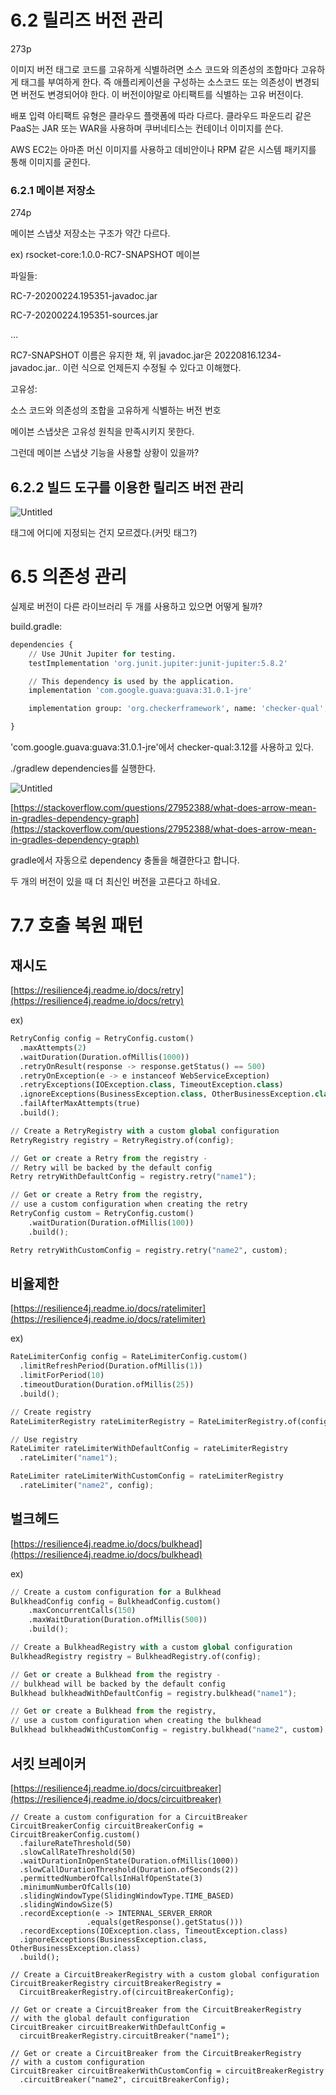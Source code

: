 # 6.2 릴리즈 버전 관리

273p

이미지 버전 태그로 코드를 고유하게 식별하려면 소스 코드와 의존성의 조합마다 고유하게 태그를 부여하게 한다. 즉 애플리케이션을 구성하는 소스코드 또는 의존성이 변경되면 버전도 변경되어야 한다. 이 버전이야말로 아티팩트를 식별하는 고유 버전이다.

배포 입력 아티팩트 유형은 클라우드 플랫폼에 따라 다르다. 클라우드 파운드리 같은 PaaS는 JAR 또는 WAR을 사용하며 쿠버네티스는 컨테이너 이미지를 쓴다.

AWS EC2는 아마존 머신 이미지를 사용하고 데비안이나 RPM 같은 시스템 패키지를 통해 이미지를 굳힌다.

### 6.2.1 메이븐 저장소

274p

메이븐 스냅샷 저장소는 구조가 약간 다르다.

ex) rsocket-core:1.0.0-RC7-SNAPSHOT 메이븐

파일들:

RC-7-20200224.195351-javadoc.jar

RC-7-20200224.195351-sources.jar

…

RC7-SNAPSHOT 이름은 유지한 채, 위 javadoc.jar은 20220816.1234-javadoc.jar.. 이런 식으로 언제든지 수정될 수 있다고 이해했다.

고유성:

소스 코드와 의존성의 조합을 고유하게 식별하는 버전 번호

메이븐 스냅샷은 고유성 원칙을 만족시키지 못한다.

그런데 메이븐 스냅샷 기능을 사용할 상황이 있을까?

## 6.2.2 빌드 도구를 이용한 릴리즈 버전 관리

![Untitled](https://s3-us-west-2.amazonaws.com/secure.notion-static.com/01ea473f-efe7-4d21-85c0-cdbc12aa8f8c/Untitled.png)

태그에 어디에 지정되는 건지 모르겠다.(커밋 태그?)

# 6.5 의존성 관리

실제로 버전이 다른 라이브러리 두 개를 사용하고 있으면 어떻게 될까?

build.gradle:

```python
dependencies {
    // Use JUnit Jupiter for testing.
    testImplementation 'org.junit.jupiter:junit-jupiter:5.8.2'

    // This dependency is used by the application.
    implementation 'com.google.guava:guava:31.0.1-jre'

    implementation group: 'org.checkerframework', name: 'checker-qual', version: '2.11.1'

}
```

'com.google.guava:guava:31.0.1-jre'에서 checker-qual:3.12를 사용하고 있다.

./gradlew dependencies를 실행한다.

![Untitled](https://s3-us-west-2.amazonaws.com/secure.notion-static.com/82b91084-077c-4f82-99eb-fca14132076c/Untitled.png)

[https://stackoverflow.com/questions/27952388/what-does-arrow-mean-in-gradles-dependency-graph](https://stackoverflow.com/questions/27952388/what-does-arrow-mean-in-gradles-dependency-graph)

gradle에서 자동으로 dependency 충돌을 해결한다고 합니다.

두 개의 버전이 있을 때 더 최신인 버전을 고른다고 하네요.

# 7.7 호출 복원 패턴

## 재시도

[https://resilience4j.readme.io/docs/retry](https://resilience4j.readme.io/docs/retry)

ex)

```python
RetryConfig config = RetryConfig.custom()
  .maxAttempts(2)
  .waitDuration(Duration.ofMillis(1000))
  .retryOnResult(response -> response.getStatus() == 500)
  .retryOnException(e -> e instanceof WebServiceException)
  .retryExceptions(IOException.class, TimeoutException.class)
  .ignoreExceptions(BusinessException.class, OtherBusinessException.class)
  .failAfterMaxAttempts(true)
  .build();

// Create a RetryRegistry with a custom global configuration
RetryRegistry registry = RetryRegistry.of(config);

// Get or create a Retry from the registry - 
// Retry will be backed by the default config
Retry retryWithDefaultConfig = registry.retry("name1");

// Get or create a Retry from the registry, 
// use a custom configuration when creating the retry
RetryConfig custom = RetryConfig.custom()
    .waitDuration(Duration.ofMillis(100))
    .build();

Retry retryWithCustomConfig = registry.retry("name2", custom);
```

## 비율제한

[https://resilience4j.readme.io/docs/ratelimiter](https://resilience4j.readme.io/docs/ratelimiter)

ex)

```python
RateLimiterConfig config = RateLimiterConfig.custom()
  .limitRefreshPeriod(Duration.ofMillis(1))
  .limitForPeriod(10)
  .timeoutDuration(Duration.ofMillis(25))
  .build();

// Create registry
RateLimiterRegistry rateLimiterRegistry = RateLimiterRegistry.of(config);

// Use registry
RateLimiter rateLimiterWithDefaultConfig = rateLimiterRegistry
  .rateLimiter("name1");

RateLimiter rateLimiterWithCustomConfig = rateLimiterRegistry
  .rateLimiter("name2", config);
```

## 벌크헤드

[https://resilience4j.readme.io/docs/bulkhead](https://resilience4j.readme.io/docs/bulkhead)

ex)

```python
// Create a custom configuration for a Bulkhead
BulkheadConfig config = BulkheadConfig.custom()
    .maxConcurrentCalls(150)
    .maxWaitDuration(Duration.ofMillis(500))
    .build();

// Create a BulkheadRegistry with a custom global configuration
BulkheadRegistry registry = BulkheadRegistry.of(config);

// Get or create a Bulkhead from the registry - 
// bulkhead will be backed by the default config
Bulkhead bulkheadWithDefaultConfig = registry.bulkhead("name1");

// Get or create a Bulkhead from the registry, 
// use a custom configuration when creating the bulkhead
Bulkhead bulkheadWithCustomConfig = registry.bulkhead("name2", custom);
```

## 서킷 브레이커

[https://resilience4j.readme.io/docs/circuitbreaker](https://resilience4j.readme.io/docs/circuitbreaker)

```
// Create a custom configuration for a CircuitBreaker
CircuitBreakerConfig circuitBreakerConfig = CircuitBreakerConfig.custom()
  .failureRateThreshold(50)
  .slowCallRateThreshold(50)
  .waitDurationInOpenState(Duration.ofMillis(1000))
  .slowCallDurationThreshold(Duration.ofSeconds(2))
  .permittedNumberOfCallsInHalfOpenState(3)
  .minimumNumberOfCalls(10)
  .slidingWindowType(SlidingWindowType.TIME_BASED)
  .slidingWindowSize(5)
  .recordException(e -> INTERNAL_SERVER_ERROR
                 .equals(getResponse().getStatus()))
  .recordExceptions(IOException.class, TimeoutException.class)
  .ignoreExceptions(BusinessException.class, OtherBusinessException.class)
  .build();

// Create a CircuitBreakerRegistry with a custom global configuration
CircuitBreakerRegistry circuitBreakerRegistry = 
  CircuitBreakerRegistry.of(circuitBreakerConfig);

// Get or create a CircuitBreaker from the CircuitBreakerRegistry 
// with the global default configuration
CircuitBreaker circuitBreakerWithDefaultConfig = 
  circuitBreakerRegistry.circuitBreaker("name1");

// Get or create a CircuitBreaker from the CircuitBreakerRegistry 
// with a custom configuration
CircuitBreaker circuitBreakerWithCustomConfig = circuitBreakerRegistry
  .circuitBreaker("name2", circuitBreakerConfig);
```
